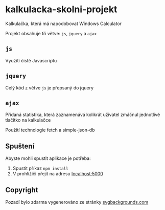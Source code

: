 # kalkulacka-skolni-projekt

Kalkulačka, která má napodobovat Windows Calculator

Projekt obsahuje tři větve: `js`, `jquery` a `ajax`

## `js`

Využití čistě Javascriptu

## `jquery`

Celý kód z větve `js` je přepsaný do jquery

## `ajax`

Přidaná statistika, která zaznamenává kolikrát uživatel zmáčnul jednotlivé tlačítko na kalkulačce

Použití technologie fetch a simple-json-db

## Spuštení

Abyste mohli spustit aplikace je potřeba:

1. Spustit příkaz `npm install`
2. V prohlížiči přejít na adresu [localhost:5000](http://localhost:5000)

## Copyright

Pozadí bylo zdarma vygenerováno ze stránky [svgbackgrounds.com](https://www.svgbackgrounds.com/)
